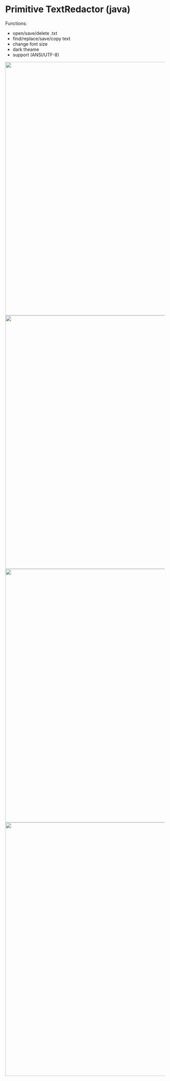# Primitive TextRedactor (java)

Functions:
- open/save/delete .txt
- find/replace/save/copy text
- change font size
- dark theame
- support (ANSI/UTF-8)

<img src="https://pp.userapi.com/c844521/v844521933/189baf/N_WuLGtvSlE.jpg" width="800">
<img src="https://pp.userapi.com/c844521/v844521933/189ba4/MqWKE1cD6oA.jpg" width="800">
<img src="https://pp.userapi.com/c844521/v844521933/189b9a/43qcFIWl1TE.jpg" width="800">
<img src="https://pp.userapi.com/c844521/v844521933/189b90/sy5UTHQZVNM.jpg" width="800">
